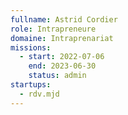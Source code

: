 ```yaml
---
fullname: Astrid Cordier
role: Intrapreneure
domaine: Intraprenariat
missions:
  - start: 2022-07-06
    end: 2023-06-30
    status: admin
startups:
  - rdv.mjd
---
```


